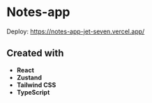 # Notes-app

Deploy: https://notes-app-jet-seven.vercel.app/

## Сreated with
- **React**
- **Zustand**
- **Tailwind CSS**
- **TypeScript**

